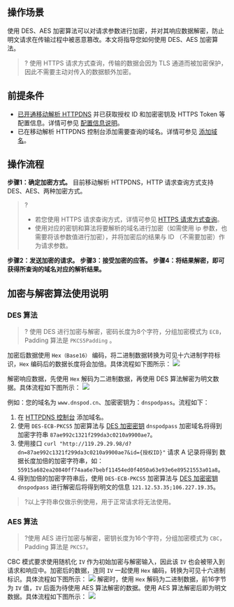 ## 操作场景
使用 DES、AES 加密算法可以对请求参数进行加密，并对其响应数据解密，防止明文请求在传输过程中被恶意篡改。本文将指导您如何使用 DES、AES 加密算法。

>? 使用 HTTPS 请求方式查询，传输的数据会因为 TLS 通道而被加密保护，因此不需要主动对传入的数据额外加密。
## 前提条件
- [已开通移动解析 HTTPDNS](https://cloud.tencent.com/document/product/379/54577) 并已获取授权 ID 和加密密钥及 HTTPS Token 等配置信息。详情可参见 [配置信息说明](https://cloud.tencent.com/document/product/379/61203)。
- 已在移动解析 HTTPDNS 控制台添加需要查询的域名。详情可参见 [添加域名](https://cloud.tencent.com/document/product/379/54588)。

## 操作流程

**步骤1：确定加密方式。**
目前移动解析 HTTPDNS，HTTP 请求查询方式支持 DES、AES、两种加密方式。
>? 
>- 若您使用 HTTPS 请求查询方式，详情可参见 [HTTPS 请求方式查询](https://cloud.tencent.com/document/product/379/61200)。
> - 使用对应的密钥和算法将要解析的域名进行加密（如需使用 ip 参数，也需要将该参数值进行加密），并将加密后的结果与 ID （不需要加密）作为请求参数。
>
**步骤2：发送加密的请求。**
**步骤3：接受加密的应答。**
**步骤4：将结果解密，即可获得所查询的域名对应的解析结果。**


## 加密与解密算法使用说明[](id:state)

### DES 算法
>? 使用 DES 进行加密与解密，密码长度为8个字符，分组加密模式为 `ECB`，Padding 算法是 `PKCS5Padding` 。
>
加密后数据使用 `Hex（Base16）` 编码，将二进制数据转换为可见十六进制字符标识，`Hex` 编码后的数据长度将会加倍。具体流程如下图所示：
![](https://main.qcloudimg.com/raw/325fd677d99012440bdd12cb1dbed180.png)

解密响应数据，先使用 `Hex` 解码为二进制数据，再使用 DES 算法解密为明文数据。具体流程如下图所示：
![](https://main.qcloudimg.com/raw/6eff04fd43aba6643408cb1f89ebbcce.png)

例如：您的域名为 `www.dnspod.cn`、加密密钥为：`dnspodpass`。流程如下：
1. 在 [HTTPDNS 控制台](https://console.cloud.tencent.com/httpdns/domain) 添加域名。
2. 使用 `DES-ECB-PKCS5` 加密算法与 [DES 加密密钥](https://cloud.tencent.com/document/product/379/61203#.E6.93.8D.E4.BD.9C.E6.8C.87.E5.8D.97) `dnspodpass` 加密域名将得到加密字符串 `87ae992c1321f299da3c0210a9900ae7`。
3. 使用接口 `curl "http://119.29.29.98/d?dn=87ae992c1321f299da3c0210a9900ae7&id={授权ID}"` 请求 A 记录将得到
数据长度加倍的加密字符串，如：`55915a682ea20840ff74aa6e7bebf11454ed0f4050a63e93e6e89521553a01a8`。
4. 得到加倍的加密字符串后，使用 `DES-ECB-PKCS5` 加密算法与 [DES 加密密钥](https://cloud.tencent.com/document/product/379/61203#.E6.93.8D.E4.BD.9C.E6.8C.87.E5.8D.97) `dnspodpass` 进行解密后将得到明文的信息 `121.12.53.35;106.227.19.35`。

>?以上字符串仅做示例使用，用于正常请求将无法使用。


### AES 算法
>?使用 AES 进行加密与解密，密钥长度为16个字符，分组加密模式为 `CBC`，Padding 算法是 `PKCS7`。
>
CBC 模式要求使用随机化 `IV` 作为初始加密与解密输入，因此该 `IV` 也会被带入到请求和响应中。加密后的数据，连同 `IV` 一起使用 `Hex` 编码，转换为可见十六进制标识。具体流程如下图所示：
![](https://main.qcloudimg.com/raw/15f106152b9294a6115900d7c95db63e.png)
解密时，使用 `Hex` 解码为二进制数据，前16字节为 `IV` 值，`IV` 后面为待使用 AES 算法解密的数据。使用 AES 算法解密后即为明文数据。具体流程如下图所示：
![](https://main.qcloudimg.com/raw/af3b12e5945a0336ca85ca02d3005a5a.png)





